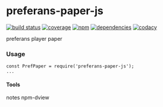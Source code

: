 # preferans-paper-js
[![build status](https://travis-ci.org/cope/preferans-paper-js.svg?branch=master)](https://travis-ci.org/cope/preferans-paper-js)
[![coverage](https://coveralls.io/repos/github/cope/preferans-paper-js/badge.svg?branch=master)](https://coveralls.io/github/cope/preferans-paper-js?branch=master)
[![npm](https://img.shields.io/npm/dt/preferans-paper-js.svg)](https://www.npmjs.com/package/preferans-paper-js)
[![dependencies](https://david-dm.org/cope/preferans-paper-js.svg)](https://www.npmjs.com/package/preferans-paper-js)
[![codacy](https://api.codacy.com/project/badge/Grade/07b287618ee8467da981a039baea0b10)](https://www.codacy.com/project/cope/preferans-paper-js/dashboard)

preferans player paper

### Usage

    const PrefPaper = require('preferans-paper-js');
    ...

#### Tools
notes
npm-dview
